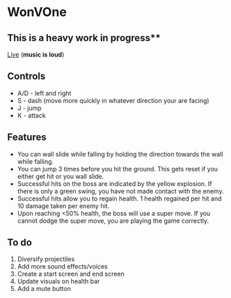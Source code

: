 # WonVOne
## This is a heavy work in progress**
[Live](https://timbak94.github.io/WonVOne/) (**music is loud**)
## Controls
* A/D - left and right
* S - dash (move more quickly in whatever direction your are facing)
* J - jump
* K - attack

## Features
* You can wall slide while falling by holding the direction towards the wall while falling.
* You can jump 3 times before you hit the ground. This gets reset if you either get hit or you wall slide. 
* Successful hits on the boss are indicated by the yellow explosion. If there is only a green swing, you have not made contact with the enemy. 
* Successful hits allow you to regain health. 1 health regained per hit and 10 damage taken per enemy hit. 
* Upon reaching <50% health, the boss will use a super move. If you cannot dodge the super move, you are playing the game correctly. 

## To do 
1. Diversify projectiles
2. Add more sound effects/voices 
3. Create a start screen and end screen
4. Update visuals on health bar
5. Add a mute button 
